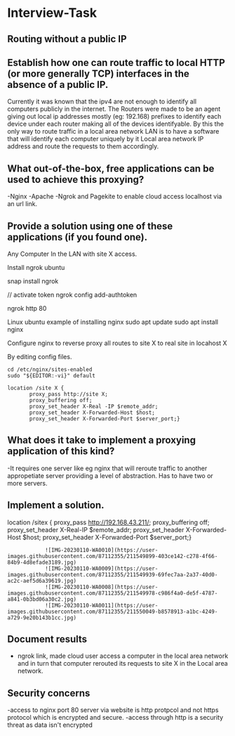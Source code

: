 # Interview-Task
## Routing without a public IP 

## Establish how one can route traffic to local HTTP (or more generally TCP) interfaces in the absence of a public IP.

Currently it was known that the ipv4 are not enough to identify all computers publicly in the internet. The Routers were made to be an agent giving out local ip addresses mostly (eg: 192.168) prefixes to identify each device under each router making all of the devices identifyable. By this the only way to route traffic in a local area network LAN is to have a software that will identify each computer uniquely by it Local area network IP address  and route the requests to  them accordingly.

## What out-of-the-box, free applications can be used to achieve this proxying?
-Nginx
-Apache
-Ngrok and Pagekite to enable cloud access localhost via an url link.

## Provide a solution using one of these applications (if you found one).
Any Computer In the LAN with site X access.

Install ngrok ubuntu

snap install ngrok

// activate token
ngrok config add-authtoken <token>

ngrok http 80

Linux ubuntu example of installing nginx
sudo apt update
sudo apt install nginx
 
Configure nginx to reverse proxy all routes to site  X to real site in locahost X

By editing config files.
```
cd /etc/nginx/sites-enabled
sudo "${EDITOR:-vi}" default
 ```
 ```
location /site X {
        proxy_pass http://site X;
        proxy_buffering off;
        proxy_set_header X-Real -IP $remote_addr;
        proxy_set_header X-Forwarded-Host $host;
        proxy_set_header X-Forwarded-Port $server_port;}
 ```

 
## What does it take to implement a proxying application of this kind?
-It requires one server like eg nginx that will reroute traffic to another appropetiate server providing a level of abstraction. Has to have two or more servers.

## Implement a solution.
location /sitex {
            	proxy_pass http://192.168.43.211/;
        	proxy_buffering off;
        	proxy_set_header X-Real-IP $remote_addr;
        	proxy_set_header X-Forwarded-Host $host;
        	proxy_set_header X-Forwarded-Port $server_port;} 
 
 
                ![IMG-20230110-WA0010](https://user-images.githubusercontent.com/87112355/211549899-403ce142-c278-4f66-84b9-4d8efade3189.jpg)
                ![IMG-20230110-WA0009](https://user-images.githubusercontent.com/87112355/211549939-69fec7aa-2a37-40d0-ac2c-aef5d6a39619.jpg)
                ![IMG-20230110-WA0008](https://user-images.githubusercontent.com/87112355/211549978-c986f4a0-de5f-4787-a841-0b3bd06a30c2.jpg)
                ![IMG-20230110-WA0011](https://user-images.githubusercontent.com/87112355/211550049-b8578913-a1bc-4249-a729-9e20b143b1cc.jpg)



## Document results
- ngrok link, made cloud user access a computer in  the local area network and in turn that computer rerouted its requests to site X in the Local area network.

## Security concerns
 -access to nginx port 80 server via website is http protpcol and not https protocol which is encrypted and secure.
-access through http is a security threat as data isn't encrypted

